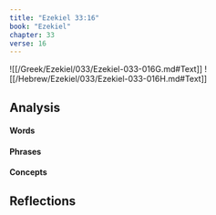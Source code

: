 ```yaml
---
title: "Ezekiel 33:16"
book: "Ezekiel"
chapter: 33
verse: 16
---
```

![[/Greek/Ezekiel/033/Ezekiel-033-016G.md#Text]]
![[/Hebrew/Ezekiel/033/Ezekiel-033-016H.md#Text]]

## Analysis

#### Words

#### Phrases

#### Concepts

## Reflections
